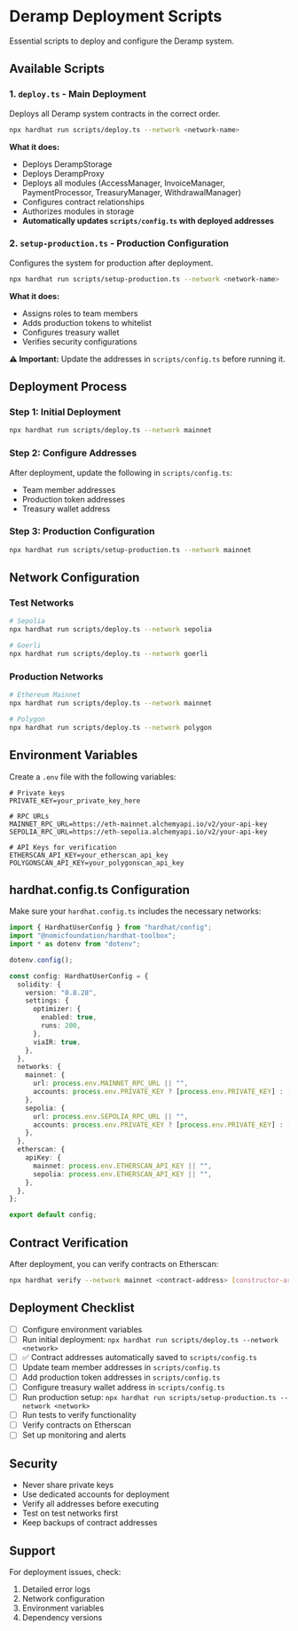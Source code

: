 # Deramp Deployment Scripts

Essential scripts to deploy and configure the Deramp system.

## Available Scripts

### 1. `deploy.ts` - Main Deployment

Deploys all Deramp system contracts in the correct order.

```bash
npx hardhat run scripts/deploy.ts --network <network-name>
```

**What it does:**

- Deploys DerampStorage
- Deploys DerampProxy
- Deploys all modules (AccessManager, InvoiceManager, PaymentProcessor, TreasuryManager, WithdrawalManager)
- Configures contract relationships
- Authorizes modules in storage
- **Automatically updates `scripts/config.ts` with deployed addresses**

### 2. `setup-production.ts` - Production Configuration

Configures the system for production after deployment.

```bash
npx hardhat run scripts/setup-production.ts --network <network-name>
```

**What it does:**

- Assigns roles to team members
- Adds production tokens to whitelist
- Configures treasury wallet
- Verifies security configurations

**⚠️ Important:** Update the addresses in `scripts/config.ts` before running it.

## Deployment Process

### Step 1: Initial Deployment

```bash
npx hardhat run scripts/deploy.ts --network mainnet
```

### Step 2: Configure Addresses

After deployment, update the following in `scripts/config.ts`:

- Team member addresses
- Production token addresses
- Treasury wallet address

### Step 3: Production Configuration

```bash
npx hardhat run scripts/setup-production.ts --network mainnet
```

## Network Configuration

### Test Networks

```bash
# Sepolia
npx hardhat run scripts/deploy.ts --network sepolia

# Goerli
npx hardhat run scripts/deploy.ts --network goerli
```

### Production Networks

```bash
# Ethereum Mainnet
npx hardhat run scripts/deploy.ts --network mainnet

# Polygon
npx hardhat run scripts/deploy.ts --network polygon
```

## Environment Variables

Create a `.env` file with the following variables:

```env
# Private keys
PRIVATE_KEY=your_private_key_here

# RPC URLs
MAINNET_RPC_URL=https://eth-mainnet.alchemyapi.io/v2/your-api-key
SEPOLIA_RPC_URL=https://eth-sepolia.alchemyapi.io/v2/your-api-key

# API Keys for verification
ETHERSCAN_API_KEY=your_etherscan_api_key
POLYGONSCAN_API_KEY=your_polygonscan_api_key
```

## hardhat.config.ts Configuration

Make sure your `hardhat.config.ts` includes the necessary networks:

```typescript
import { HardhatUserConfig } from "hardhat/config";
import "@nomicfoundation/hardhat-toolbox";
import * as dotenv from "dotenv";

dotenv.config();

const config: HardhatUserConfig = {
  solidity: {
    version: "0.8.28",
    settings: {
      optimizer: {
        enabled: true,
        runs: 200,
      },
      viaIR: true,
    },
  },
  networks: {
    mainnet: {
      url: process.env.MAINNET_RPC_URL || "",
      accounts: process.env.PRIVATE_KEY ? [process.env.PRIVATE_KEY] : [],
    },
    sepolia: {
      url: process.env.SEPOLIA_RPC_URL || "",
      accounts: process.env.PRIVATE_KEY ? [process.env.PRIVATE_KEY] : [],
    },
  },
  etherscan: {
    apiKey: {
      mainnet: process.env.ETHERSCAN_API_KEY || "",
      sepolia: process.env.ETHERSCAN_API_KEY || "",
    },
  },
};

export default config;
```

## Contract Verification

After deployment, you can verify contracts on Etherscan:

```bash
npx hardhat verify --network mainnet <contract-address> [constructor-arguments]
```

## Deployment Checklist

- [ ] Configure environment variables
- [ ] Run initial deployment: `npx hardhat run scripts/deploy.ts --network <network>`
- [ ] ✅ Contract addresses automatically saved to `scripts/config.ts`
- [ ] Update team member addresses in `scripts/config.ts`
- [ ] Add production token addresses in `scripts/config.ts`
- [ ] Configure treasury wallet address in `scripts/config.ts`
- [ ] Run production setup: `npx hardhat run scripts/setup-production.ts --network <network>`
- [ ] Run tests to verify functionality
- [ ] Verify contracts on Etherscan
- [ ] Set up monitoring and alerts

## Security

- Never share private keys
- Use dedicated accounts for deployment
- Verify all addresses before executing
- Test on test networks first
- Keep backups of contract addresses

## Support

For deployment issues, check:

1. Detailed error logs
2. Network configuration
3. Environment variables
4. Dependency versions
